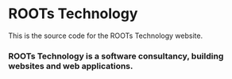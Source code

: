 # ROOTs Technology

This is the source code for the ROOTs Technology website.

### ROOTs Technology is a software consultancy, building websites and web applications. 
